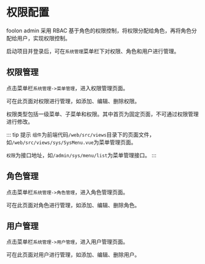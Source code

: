 # 权限配置

foolon admin 采用 RBAC 基于角色的权限控制，将权限分配给角色，再将角色分配给用户，实现权限控制。

启动项目并登录后，可在`系统管理`菜单栏下对权限、角色和用户进行管理。

## 权限管理

点击菜单栏`系统管理->菜单管理`，进入权限管理页面。

可在此页面对权限进行管理，如添加、编辑、删除权限。

权限类型包括一级菜单、子菜单和权限。其中首页为固定页面，不可通过权限管理进行修改。

::: tip 提示
`组件`为前端代码`/web/src/views`目录下的页面文件，如`/web/src/views/sys/SysMenu.vue`为菜单管理页面。

`权限`为接口地址，如`/admin/sys/menu/list`为菜单管理接口。
:::

## 角色管理

点击菜单栏`系统管理->角色管理`，进入角色管理页面。

可在此页面对角色进行管理，如添加、编辑、删除角色。

## 用户管理

点击菜单栏`系统管理->用户管理`，进入用户管理页面。

可在此页面对用户进行管理，如添加、编辑、删除用户。
